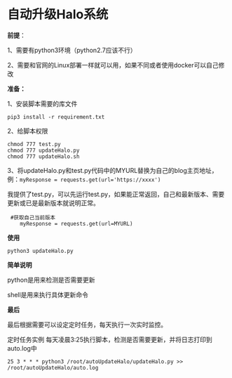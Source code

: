 # 自动升级Halo系统

**前提**：

1、需要有python3环境（python2.7应该不行）

2、需要和官网的Linux部署一样就可以用，如果不同或者使用docker可以自己修改

**准备：**

1、安装脚本需要的库文件

```
pip3 install -r requirement.txt
```

2、给脚本权限

```
chmod 777 test.py
chmod 777 updateHalo.py
chmod 777 updateHalo.sh
```

3、将updateHalo.py和test.py代码中的MYURL替换为自己的blog主页地址，例：`myResponse = requests.get(url='https://xxxx')`

我提供了test.py，可以先运行test.py，如果能正常返回，自己和最新版本、需要更新或已是最新版本就说明正常。

```
 #获取自己当前版本
    myResponse = requests.get(url=MYURL)
```



**使用**

```
python3 updateHalo.py
```





**简单说明**

python是用来检测是否需要更新

shell是用来执行具体更新命令



**最后**

最后根据需要可以设定定时任务，每天执行一次实时监控。

定时任务实例
每天凌晨3:25执行脚本，检测是否需要更新，并将日志打印到auto.log中
```
25 3 * * * python3 /root/autoUpdateHalo/updateHalo.py >> /root/autoUpdateHalo/auto.log
```
